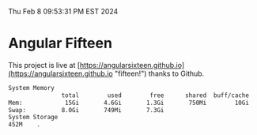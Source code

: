 Thu Feb  8 09:53:31 PM EST 2024

# Angular Fifteen


This project is live at [https://angularsixteen.github.io](https://angularsixteen.github.io "fifteen!") thanks to Github.

```bash
System Memory
               total        used        free      shared  buff/cache   available
Mem:            15Gi       4.6Gi       1.3Gi       750Mi        10Gi        10Gi
Swap:          8.0Gi       749Mi       7.3Gi
System Storage
452M	.
